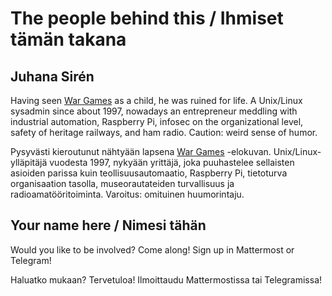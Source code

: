 # The people behind this / Ihmiset tämän takana

## Juhana Sirén

Having seen [War Games](https://www.imdb.com/title/tt0086567/) as a child, he was ruined for life. A Unix/Linux sysadmin since about 1997, nowadays an entrepreneur
meddling with industrial automation, Raspberry Pi, infosec on the organizational level, safety of heritage railways, and ham radio. Caution: weird sense of humor.

Pysyvästi kieroutunut nähtyään lapsena [War Games](https://www.imdb.com/title/tt0086567/) -elokuvan. Unix/Linux-ylläpitäjä vuodesta 1997, nykyään yrittäjä, joka puuhastelee
sellaisten asioiden parissa kuin teollisuusautomaatio, Raspberry Pi, tietoturva organisaation tasolla, museorautateiden turvallisuus ja radioamatööritoiminta.
Varoitus: omituinen huumorintaju.

## Your name here / Nimesi tähän

Would you like to be involved? Come along! Sign up in Mattermost or Telegram!

Haluatko mukaan? Tervetuloa! Ilmoittaudu Mattermostissa tai Telegramissa!
